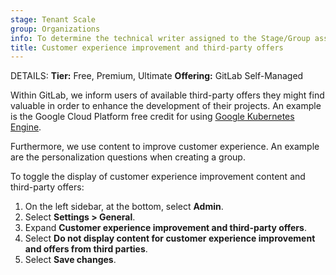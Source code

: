 ```yaml
---
stage: Tenant Scale
group: Organizations
info: To determine the technical writer assigned to the Stage/Group associated with this page, see https://handbook.gitlab.com/handbook/product/ux/technical-writing/#assignments
title: Customer experience improvement and third-party offers
---
```


DETAILS:
**Tier:** Free, Premium, Ultimate
**Offering:** GitLab Self-Managed

Within GitLab, we inform users of available third-party offers they might find valuable in order
to enhance the development of their projects. An example is the Google Cloud Platform free credit
for using [Google Kubernetes Engine](https://cloud.google.com/kubernetes-engine/).

Furthermore, we use content to improve customer experience. An example are the personalization
questions when creating a group.

To toggle the display of customer experience improvement content and third-party offers:

1. On the left sidebar, at the bottom, select **Admin**.
1. Select **Settings > General**.
1. Expand **Customer experience improvement and third-party offers**.
1. Select **Do not display content for customer experience improvement and offers from third parties**.
1. Select **Save changes**.

<!-- ## Troubleshooting

Include any troubleshooting steps that you can foresee. If you know beforehand what issues
one might have when setting this up, or when something is changed, or on upgrading, it's
important to describe those, too. Think of things that may go wrong and include them here.
This is important to minimize requests for support, and to avoid doc comments with
questions that you know someone might ask.

Each scenario can be a third-level heading, for example `### Getting error message X`.
If you have none to add when creating a doc, leave this section in place
but commented out to help encourage others to add to it in the future. -->

